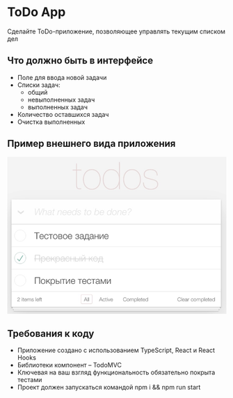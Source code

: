 # ToDo App

Сделайте ToDo-приложение, позволяющее управлять текущим списком дел

## Что должно быть в интерфейсе

* Поле для ввода новой задачи
* Списки задач:
  * общий
  * невыполненных задач
  * выполненных задач
* Количество оставшихся задач
* Очистка выполненных

## Пример внешнего вида приложения

![Пример внешнего вида приложения](screenshot.jpg)

## Требования к коду

* Приложение создано с использованием TypeScript, React и React Hooks
* Библиотеки компонент – TodoMVC
* Ключевая на ваш взгляд функциональность обязательно покрыта тестами
* Проект должен запускаться командой npm i && npm run start
